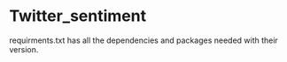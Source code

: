 # Twitter_sentiment
requirments.txt has all the dependencies and packages needed with their version.
